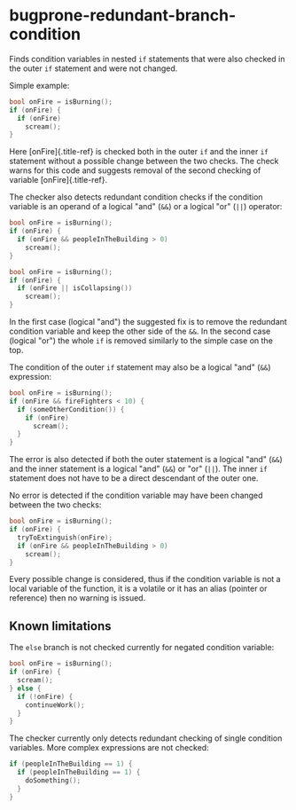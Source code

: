# bugprone-redundant-branch-condition

Finds condition variables in nested `if` statements that were also
checked in the outer `if` statement and were not changed.

Simple example:

```c
bool onFire = isBurning();
if (onFire) {
  if (onFire)
    scream();
}
```

Here [onFire]{.title-ref} is checked both in the outer `if` and the
inner `if` statement without a possible change between the two checks.
The check warns for this code and suggests removal of the second
checking of variable [onFire]{.title-ref}.

The checker also detects redundant condition checks if the condition
variable is an operand of a logical \"and\" (`&&`) or a logical \"or\"
(`||`) operator:

```c
bool onFire = isBurning();
if (onFire) {
  if (onFire && peopleInTheBuilding > 0)
    scream();
}
```

```c
bool onFire = isBurning();
if (onFire) {
  if (onFire || isCollapsing())
    scream();
}
```

In the first case (logical \"and\") the suggested fix is to remove the
redundant condition variable and keep the other side of the `&&`. In the
second case (logical \"or\") the whole `if` is removed similarly to the
simple case on the top.

The condition of the outer `if` statement may also be a logical \"and\"
(`&&`) expression:

```c
bool onFire = isBurning();
if (onFire && fireFighters < 10) {
  if (someOtherCondition()) {
    if (onFire)
      scream();
  }
}
```

The error is also detected if both the outer statement is a logical
\"and\" (`&&`) and the inner statement is a logical \"and\" (`&&`) or
\"or\" (`||`). The inner `if` statement does not have to be a direct
descendant of the outer one.

No error is detected if the condition variable may have been changed
between the two checks:

```c
bool onFire = isBurning();
if (onFire) {
  tryToExtinguish(onFire);
  if (onFire && peopleInTheBuilding > 0)
    scream();
}
```

Every possible change is considered, thus if the condition variable is
not a local variable of the function, it is a volatile or it has an
alias (pointer or reference) then no warning is issued.

## Known limitations

The `else` branch is not checked currently for negated condition
variable:

```c
bool onFire = isBurning();
if (onFire) {
  scream();
} else {
  if (!onFire) {
    continueWork();
  }
}
```

The checker currently only detects redundant checking of single
condition variables. More complex expressions are not checked:

```c
if (peopleInTheBuilding == 1) {
  if (peopleInTheBuilding == 1) {
    doSomething();
  }
}
```
